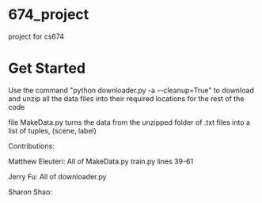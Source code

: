 # 674_project
project for cs674


# Get Started
Use the command "python downloader.py -a --cleanup=True" to download and unzip all the data files into their required locations for the rest of the code

file MakeData.py turns the data from the unzipped folder of .txt files into a list of tuples, (scene, label)


Contributions:

Matthew Eleuteri:
All of MakeData.py
train.py lines 39-61

Jerry Fu:
All of downloader.py

Sharon Shao:

